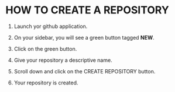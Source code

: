 # HOW TO CREATE A REPOSITORY

1. Launch yor github application.

2. On your sidebar, you will see a green button tagged **NEW**.
3. Click on the green button.

4. Give your repository a descriptive name.

5. Scroll down and click on the CREATE REPOSITORY button.

6. Your repository is created.

